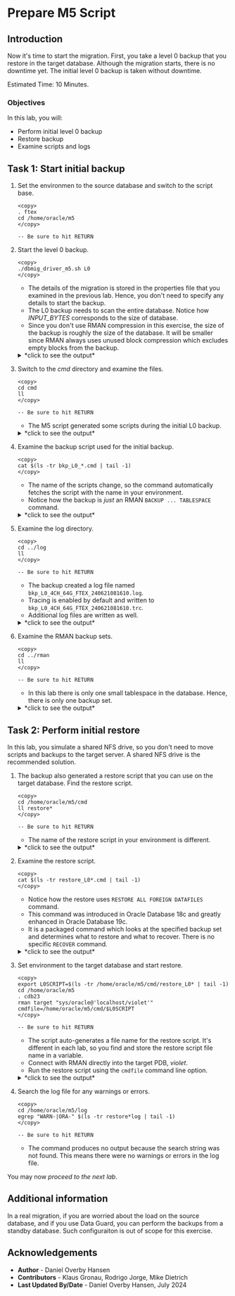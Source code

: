# Prepare M5 Script

## Introduction

Now it's time to start the migration. First, you take a level 0 backup that you restore in the target database. Although the migration starts, there is no downtime yet. The initial level 0 backup is taken without downtime.

Estimated Time: 10 Minutes.

### Objectives

In this lab, you will:

* Perform initial level 0 backup
* Restore backup
* Examine scripts and logs

## Task 1: Start initial backup

1. Set the environmen to the source database and switch to the script base.

    ```
    <copy>
    . ftex
    cd /home/oracle/m5
    </copy>

    -- Be sure to hit RETURN
    ```

2. Start the level 0 backup. 

    ```
    <copy>
    ./dbmig_driver_m5.sh L0
    </copy>
    ```

    * The details of the migration is stored in the properties file that you examined in the previous lab. Hence, you don't need to specify any details to start the backup.
    * The L0 backup needs to scan the entire database. Notice how *INPUT_BYTES* corresponds to the size of database.
    * Since you don't use RMAN compression in this exercise, the size of the backup is roughly the size of the database. It will be smaller since RMAN always uses unused block compression which excludes empty blocks from the backup. 

    <details>
    <summary>*click to see the output*</summary>
    ``` text
    $ ./dbmig_driver_m5.sh L0
    Properties file found, sourcing.
    Next SCN file not found, creating it.
    LOG and CMD directories found
    Backup to disk, creating /home/oracle/m5/rman
    2024-06-21 08:16:10 - 1718957770693: Requested L0 backup for pid 464006.  Using DISK destination, 4 channels and 64G section size.
    2024-06-21 08:16:10 - 1718957770698: Performing L0 backup for pid 464006
    RMAN> 2> 3> 4> RMAN> RMAN> 2> 3> 4> 5> 6> 7> 8> 9> 10> 11> 12> RMAN>
    2024-06-21 08:16:15 - 1718957775298: No errors or warnings found in backup log file for pid 464006
    2024-06-21 08:16:15 - 1718957775308: Manually copy restore script to destination
    2024-06-21 08:16:15 - 1718957775309:  => /home/oracle/m5/cmd/restore_L0_FTEX_240621081610.cmd
    2024-06-21 08:16:15 - 1718957775318: Saving SCN for next backup for pid 464006
    
    BACKUP_TYPE   INPUT_BYTES(MB) OUTPUT_BYTES(MB) STATUS    START_TIME          END_TIME            ELAPSED_TIME(Min)
    ----------------------------------------------------------------------------------------------------------------------
    DATAFILE FULL 62.21875        60.6796875       COMPLETED 06/21/2024:08:16:12 06/21/2024:08:16:14 .03
    ```
    </details>

3. Switch to the *cmd* directory and examine the files. 

    ```
    <copy>
    cd cmd
    ll
    </copy>

    -- Be sure to hit RETURN
    ```

    * The M5 script generated some scripts during the initial L0 backup. 

    <details>
    <summary>*click to see the output*</summary>
    ``` text
    $ cd cmd
    $ ll
    total 32
    -rw-r--r--. 1 oracle oinstall  641 Jun 21 08:16 bkp_L0_240621081610.cmd
    -rw-r--r--. 1 oracle oinstall 1003 Jun 21 08:21 bkp_report.lst
    -rw-rw-r--. 1 oracle oinstall 5122 Jun 21 08:12 dbmig_driver.properties
    -rw-r--r--. 1 oracle oinstall    6 Jun 21 08:15 dbmig_ts_list.txt
    -rw-r--r--. 1 oracle oinstall  658 Jun 21 08:16 restore_L0_FTEX_240621081610.cmd
    ```
    </details>

4. Examine the backup script used for the initial backup. 

    ```
    <copy>
    cat $(ls -tr bkp_L0_*.cmd | tail -1)
    </copy>
    ```

    * The name of the scripts change, so the command automatically fetches the script with the name in your environment. 
    * Notice how the backup is *just* an RMAN `BACKUP ... TABLESPACE` command.

    <details>
    <summary>*click to see the output*</summary>
    ``` text
    $ cat $(ls -tr bkp_L0_*.cmd | tail -1)
    SET ECHO ON;
    SHOW ALL;
    ALTER SYSTEM CHECKPOINT GLOBAL;
    SELECT checkpoint_change# prev_incr_ckp_scn FROM v$database;
    SET EVENT FOR skip_auxiliary_set_tbs TO 1;
    RUN
    {
    ALLOCATE CHANNEL d1 DEVICE TYPE DISK FORMAT '/home/oracle/m5/rman/L0_%d_%N_%t_%s_%p';
    ALLOCATE CHANNEL d2 DEVICE TYPE DISK FORMAT '/home/oracle/m5/rman/L0_%d_%N_%t_%s_%p';
    ALLOCATE CHANNEL d3 DEVICE TYPE DISK FORMAT '/home/oracle/m5/rman/L0_%d_%N_%t_%s_%p';
    ALLOCATE CHANNEL d4 DEVICE TYPE DISK FORMAT '/home/oracle/m5/rman/L0_%d_%N_%t_%s_%p';
    BACKUP
           FILESPERSET 1
           SECTION SIZE 64G
           TAG FTEX_L0_240621081610
           TABLESPACE USERS;
    }
    ```
    </details>

5. Examine the log directory.

    ```
    <copy>
    cd ../log
    ll
    </copy>

    -- Be sure to hit RETURN
    ```

    * The backup created a log file named `bkp_L0_4CH_64G_FTEX_240621081610.log`.
    * Tracing is enabled by default and written to `bkp_L0_4CH_64G_FTEX_240621081610.trc`.
    * Additional log files are written as well.

    <details>
    <summary>*click to see the output*</summary>
    ``` text
    $ cd ../log
    $ ll
    -rw-r--r--. 1 oracle oinstall   3836 Jun 21 08:16 bkp_L0_4CH_64G_FTEX_240621081610.log
    -rw-r--r--. 1 oracle oinstall 496165 Jun 21 08:16 bkp_L0_4CH_64G_FTEX_240621081610.trc
    -rw-r--r--. 1 oracle oinstall    198 Jun 21 08:16 chk_backup.log
    -rw-r--r--. 1 oracle oinstall   4978 Jun 21 08:16 rman_mig_bkp.log
    ```
    </details>

5. Examine the RMAN backup sets. 

    ```
    <copy>
    cd ../rman
    ll
    </copy>

    -- Be sure to hit RETURN
    ```

    * In this lab there is only one small tablespace in the database. Hence, there is only one backup set.

    <details>
    <summary>*click to see the output*</summary>
    ``` text
    $ cd ../rman
    $ ll
    total 51624
    -rw-r-----. 1 oracle oinstall 52805632 Jun 21 08:16 L0_FTEX_USERS_1172218572_3_1
    ```
    </details>

## Task 2: Perform initial restore

In this lab, you simulate a shared NFS drive, so you don't need to move scripts and backups to the target server. A shared NFS drive is the recommended solution. 

1. The backup also generated a restore script that you can use on the target database. Find the restore script. 

    ```
    <copy>
    cd /home/oracle/m5/cmd
    ll restore*
    </copy>

    -- Be sure to hit RETURN
    ```

    * The name of the restore script in your environment is different. 

    <details>
    <summary>*click to see the output*</summary>
    ``` text
    $ cd /home/oracle/m5/cmd
    $ ll restore*
    total 51624
    -rw-r--r--. 1 oracle oinstall 658 Jun 21 08:16 restore_L0_FTEX_240621081610.cmd
    ```
    </details>

2. Examine the restore script. 

    ```
    <copy>
    cat $(ls -tr restore_L0*.cmd | tail -1)
    </copy>
    ```

    * Notice how the restore uses `RESTORE ALL FOREIGN DATAFILES` command.
    * This command was introduced in Oracle Database 18c and greatly enhanced in Oracle Database 19c. 
    * It is a packaged command which looks at the specified backup set and determines what to restore and what to recover. There is no specific `RECOVER` command.

    <details>
    <summary>*click to see the output*</summary>
    ``` text
    $ cat restore_L0_FTEX_240621081610.cmd
    SPOOL LOG TO log/restore_L0_FTEX_240621081610.log;
    SPOOL TRACE TO log/restore_L0_FTEX_240621081610.trc;
    SET EVENT FOR catalog_foreign_datafile_restore TO 1;
    SET ECHO ON;
    SHOW ALL;
    DEBUG ON;
    RUN
    {
    ALLOCATE CHANNEL DISK1 DEVICE TYPE DISK FORMAT '/home/oracle/m5/rman/L0_%d_%N_%t_%s_%p';
    ALLOCATE CHANNEL DISK2 DEVICE TYPE DISK FORMAT '/home/oracle/m5/rman/L0_%d_%N_%t_%s_%p';
    ALLOCATE CHANNEL DISK3 DEVICE TYPE DISK FORMAT '/home/oracle/m5/rman/L0_%d_%N_%t_%s_%p';
    ALLOCATE CHANNEL DISK4 DEVICE TYPE DISK FORMAT '/home/oracle/m5/rman/L0_%d_%N_%t_%s_%p';
    RESTORE ALL FOREIGN DATAFILES TO NEW FROM BACKUPSET
    '/home/oracle/m5/rman/L0_FTEX_USERS_1172218572_3_1';}
    ```
    </details>

3. Set environment to the target database and start restore.

    ```
    <copy>
    export L0SCRIPT=$(ls -tr /home/oracle/m5/cmd/restore_L0* | tail -1)
    cd /home/oracle/m5
    . cdb23
    rman target "sys/oracle@'localhost/violet'" cmdfile=/home/oracle/m5/cmd/$L0SCRIPT
    </copy>

    -- Be sure to hit RETURN
    ```

    * The script auto-generates a file name for the restore script. It's different in each lab, so you find and store the restore script file name in a variable. 
    * Connect with RMAN directly into the target PDB, *violet*. 
    * Run the restore script using the `cmdfile` command line option.

    <details>
    <summary>*click to see the output*</summary>
    ``` text
    $ export L0SCRIPT=$(ls -tr /home/oracle/m5/cmd/restore_L0* | tail -1)
    $ cd /home/oracle/m5
    $ . cdb23
    $ rman target "sys/oracle@'localhost/violet'" cmdfile=/home/oracle/m5/cmd/$L0SCRIPT
    
    Recovery Manager: Release 23.0.0.0.0 - Production on Fri Jun 21 11:13:42 2024
    Version 23.4.0.24.05
    
    Copyright (c) 1982, 2024, Oracle and/or its affiliates.  All rights reserved.
    
    connected to target database: CDB23:VIOLET (DBID=372283666)
    
    RMAN> SPOOL LOG TO log/restore_L0_FTEX_240621111320.log;
    2> SPOOL TRACE TO log/restore_L0_FTEX_240621111320.trc;
    3> SET EVENT FOR catalog_foreign_datafile_restore TO 1;
    4> SET ECHO ON;
    5> SHOW ALL;
    6> DEBUG ON;
    7> RUN
    8> {
    9> ALLOCATE CHANNEL DISK1 DEVICE TYPE DISK FORMAT '/home/oracle/m5/rman/L0_%d_%N_%t_%s_%p';
    10> ALLOCATE CHANNEL DISK2 DEVICE TYPE DISK FORMAT '/home/oracle/m5/rman/L0_%d_%N_%t_%s_%p';
    11> ALLOCATE CHANNEL DISK3 DEVICE TYPE DISK FORMAT '/home/oracle/m5/rman/L0_%d_%N_%t_%s_%p';
    12> ALLOCATE CHANNEL DISK4 DEVICE TYPE DISK FORMAT '/home/oracle/m5/rman/L0_%d_%N_%t_%s_%p';
    13> RESTORE ALL FOREIGN DATAFILES TO NEW FROM BACKUPSET
    14> '/home/oracle/m5/rman/L0_FTEX_USERS_1172229202_5_1';}
    15>
    ```
    </details>

4. Search the log file for any warnings or errors. 

    ```
    <copy>
    cd /home/oracle/m5/log
    egrep "WARN-|ORA-" $(ls -tr restore*log | tail -1)
    </copy>

    -- Be sure to hit RETURN
    ```

    * The command produces no output because the search string was not found. This means there were no warnings or errors in the log file.

You may now *proceed to the next lab*.

## Additional information

In a real migration, if you are worried about the load on the source database, and if you use Data Guard, you can perform the backups from a standby database. Such configuraiton is out of scope for this exercise. 

## Acknowledgements

* **Author** - Daniel Overby Hansen
* **Contributors** - Klaus Gronau, Rodrigo Jorge, Mike Dietrich
* **Last Updated By/Date** - Daniel Overby Hansen, July 2024

